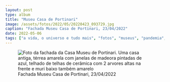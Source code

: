 ```yaml
---
layout: post
type: album
title: "Museu Casa de Portinari"
image: /assets/fotos/2022/05/20220423_093729.jpg
caption: "Fachada Museu Casa de Portinari, 23/04/2022"
date: 2022-05-06
tags: ["a vida, o universo e tudo mais", "fotos", "museus", "pandemia", "passeios"]
---
```

<figure class="foto-post">
            <img src="{{ site.baseurl }}/assets/fotos/2022/05/20220423_093729.jpg" alt="Foto da fachada da Casa Museu de Portinari. Uma casa antiga, térrea amarela com janelas de madeora pintadas de azul, telhado de telhas de cerâmica com 2 arvores altas na frente e muri baixo também amarelo" title="Museu">
            <figcaption>Fachada Museu Casa de Portinari, 23/04/2022</figcaption>
</figure>